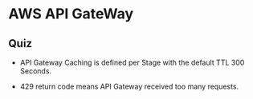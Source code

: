 # AWS API GateWay

## Quiz

- API Gateway Caching is defined per Stage with the default TTL 300 Seconds.

- 429 return code means API Gateway received too many requests.

  